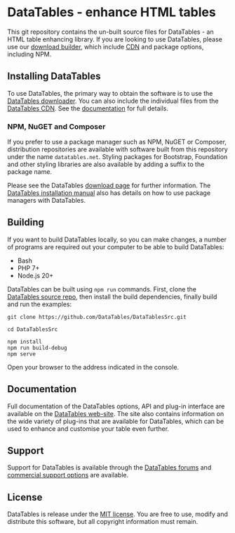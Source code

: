 
# DataTables - enhance HTML tables

This git repository contains the un-built source files for DataTables - an HTML table enhancing library. If you are looking to use DataTables, please use our [download builder](https://datatables.net/download), which include [CDN](https://cdn.datatables.net) and package options, including NPM.


## Installing DataTables

To use DataTables, the primary way to obtain the software is to use the [DataTables downloader](//datatables.net/download). You can also include the individual files from the [DataTables CDN](//cdn.datatables.net). See the [documentation](//datatables.net/manual/installation) for full details.

### NPM, NuGET and Composer

If you prefer to use a package manager such as NPM, NuGET or Composer, distribution repositories are available with software built from this repository under the name `datatables.net`. Styling packages for Bootstrap, Foundation and other styling libraries are also available by adding a suffix to the package name.

Please see the DataTables [download page](//datatables.net/download) for further information. The [DataTables installation manual](//datatables.net/manual/installation) also has details on how to use package managers with DataTables.



## Building

If you want to build DataTables locally, so you can make changes, a number of programs are required out your computer to be able to build DataTables:

* Bash
* PHP 7+
* Node.js 20+

DataTables can be built using `npm run` commands. First, clone the [DataTables source repo](https://github.com/DataTables/DataTablesSrc/), then install the build dependencies, finally build and run the examples:

```
git clone https://github.com/DataTables/DataTablesSrc.git

cd DataTablesSrc

npm install
npm run build-debug
npm serve
```

Open your browser to the address indicated in the console.


## Documentation

Full documentation of the DataTables options, API and plug-in interface are available on the [DataTables web-site](//datatables.net). The site also contains information on the wide variety of plug-ins that are available for DataTables, which can be used to enhance and customise your table even further.


## Support

Support for DataTables is available through the [DataTables forums](//datatables.net/forums) and [commercial support options](//datatables.net/support) are available.


## License

DataTables is release under the [MIT license](//datatables.net/license). You are free to use, modify and distribute this software, but all copyright information must remain.
